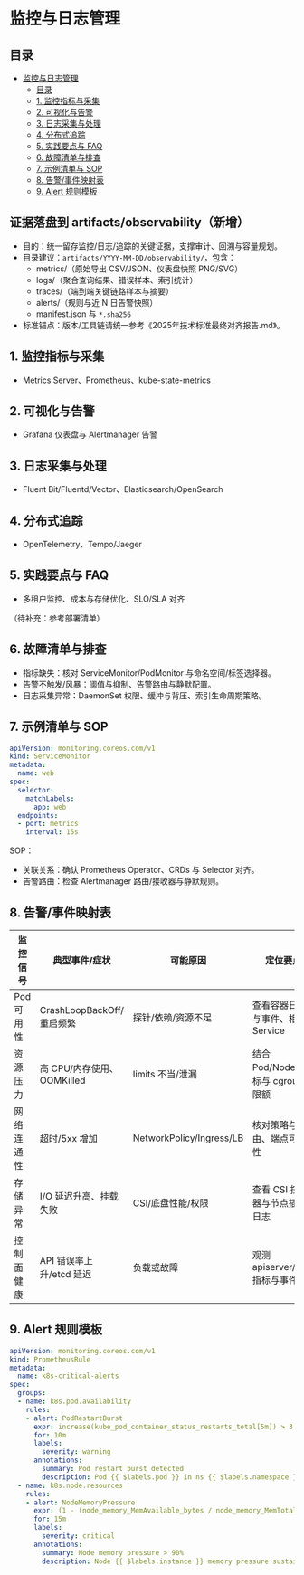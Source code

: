 # 监控与日志管理

## 目录

- [监控与日志管理](#监控与日志管理)
  - [目录](#目录)
  - [1. 监控指标与采集](#1-监控指标与采集)
  - [2. 可视化与告警](#2-可视化与告警)
  - [3. 日志采集与处理](#3-日志采集与处理)
  - [4. 分布式追踪](#4-分布式追踪)
  - [5. 实践要点与 FAQ](#5-实践要点与-faq)
  - [6. 故障清单与排查](#6-故障清单与排查)
  - [7. 示例清单与 SOP](#7-示例清单与-sop)
  - [8. 告警/事件映射表](#8-告警事件映射表)
  - [9. Alert 规则模板](#9-alert-规则模板)

## 证据落盘到 artifacts/observability（新增）

- 目的：统一留存监控/日志/追踪的关键证据，支撑审计、回溯与容量规划。
- 目录建议：`artifacts/YYYY-MM-DD/observability/`，包含：
  - metrics/（原始导出 CSV/JSON、仪表盘快照 PNG/SVG）
  - logs/（聚合查询结果、错误样本、索引统计）
  - traces/（端到端关键链路样本与摘要）
  - alerts/（规则与近 N 日告警快照）
  - manifest.json 与 `*.sha256`
- 标准锚点：版本/工具链请统一参考《2025年技术标准最终对齐报告.md》。

## 1. 监控指标与采集

- Metrics Server、Prometheus、kube-state-metrics

## 2. 可视化与告警

- Grafana 仪表盘与 Alertmanager 告警

## 3. 日志采集与处理

- Fluent Bit/Fluentd/Vector、Elasticsearch/OpenSearch

## 4. 分布式追踪

- OpenTelemetry、Tempo/Jaeger

## 5. 实践要点与 FAQ

- 多租户监控、成本与存储优化、SLO/SLA 对齐

（待补充：参考部署清单）

## 6. 故障清单与排查

- 指标缺失：核对 ServiceMonitor/PodMonitor 与命名空间/标签选择器。
- 告警不触发/风暴：阈值与抑制、告警路由与静默配置。
- 日志采集异常：DaemonSet 权限、缓冲与背压、索引生命周期策略。

## 7. 示例清单与 SOP

```yaml
apiVersion: monitoring.coreos.com/v1
kind: ServiceMonitor
metadata:
  name: web
spec:
  selector:
    matchLabels:
      app: web
  endpoints:
  - port: metrics
    interval: 15s
```

SOP：

- 关联关系：确认 Prometheus Operator、CRDs 与 Selector 对齐。
- 告警路由：检查 Alertmanager 路由/接收器与静默规则。

## 8. 告警/事件映射表

| 监控信号 | 典型事件/症状 | 可能原因 | 定位要点 |
|---|---|---|---|
| Pod 可用性 | CrashLoopBackOff/重启频繁 | 探针/依赖/资源不足 | 查看容器日志与事件、相关 Service |
| 资源压力 | 高 CPU/内存使用、OOMKilled | limits 不当/泄漏 | 结合 Pod/Node 指标与 cgroup 限额 |
| 网络连通性 | 超时/5xx 增加 | NetworkPolicy/Ingress/LB | 核对策略与路由、端点可达性 |
| 存储异常 | I/O 延迟升高、挂载失败 | CSI/底盘性能/权限 | 查看 CSI 控制器与节点插件日志 |
| 控制面健康 | API 错误率上升/etcd 延迟 | 负载或故障 | 观测 apiserver/etcd 指标与事件 |

## 9. Alert 规则模板

```yaml
apiVersion: monitoring.coreos.com/v1
kind: PrometheusRule
metadata:
  name: k8s-critical-alerts
spec:
  groups:
  - name: k8s.pod.availability
    rules:
    - alert: PodRestartBurst
      expr: increase(kube_pod_container_status_restarts_total[5m]) > 3
      for: 10m
      labels:
        severity: warning
      annotations:
        summary: Pod restart burst detected
        description: Pod {{ $labels.pod }} in ns {{ $labels.namespace }} restarted >3 in 5m.
  - name: k8s.node.resources
    rules:
    - alert: NodeMemoryPressure
      expr: (1 - (node_memory_MemAvailable_bytes / node_memory_MemTotal_bytes)) > 0.9
      for: 15m
      labels:
        severity: critical
      annotations:
        summary: Node memory pressure > 90%
        description: Node {{ $labels.instance }} memory pressure sustained.
```
